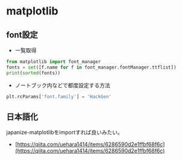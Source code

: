 # matplotlib

## font設定

- 一覧取得

```python
from matplotlib import font_manager
fonts = set([f.name for f in font_manager.fontManager.ttflist])
print(sorted(fonts))
```

- ノートブック内などで都度設定する方法

```python
plt.rcParams['font.family'] = 'HackGen'
```

## 日本語化

japanize-matplotlibをimportすれば良いみたい。

- [https://qiita.com/uehara1414/items/6286590d2e1ffbf68f6c](https://qiita.com/uehara1414/items/6286590d2e1ffbf68f6c)